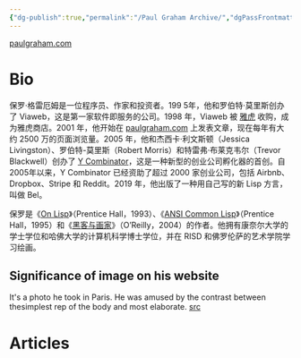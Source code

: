```yaml
---
{"dg-publish":true,"permalink":"/Paul Graham Archive/","dgPassFrontmatter":true,"created":"2023-04-25T15:12:09.018+08:00","updated":"2023-04-25T15:31:26.574+08:00"}
---
```



[paulgraham.com](http://paulgraham.com/)

# Bio
保罗·格雷厄姆是一位程序员、作家和投资者。199 5年，他和罗伯特·莫里斯创办了 Viaweb，这是第一家软件即服务的公司。1998 年，Viaweb 被 [雅虎](http://docs.yahoo.com/docs/pr/release184.html) 收购，成为雅虎商店。2001 年，他开始在 [paulgraham.com](http://paulgraham.com/) 上发表文章，现在每年有大约 2500 万的页面浏览量。2005 年，他和杰西卡·利文斯顿（Jessica Livingston）、罗伯特-莫里斯（Robert Morris）和特雷弗·布莱克韦尔（Trevor Blackwell）创办了 [Y Combinator](http://ycombinator.com/)，这是一种新型的创业公司孵化器的首创。自2005年以来，Y Combinator 已经资助了超过 2000 家创业公司，包括 Airbnb、Dropbox、Stripe 和 Reddit。2019 年，他出版了一种用自己写的新 Lisp 方言，叫做 Bel。  
  
保罗是《[On Lisp](https://www.amazon.com/exec/obidos/ISBN=0130305529)》（Prentice Hall，1993）、《[ANSI Common Lisp](https://www.amazon.com/exec/obidos/ISBN=0133708756)》（Prentice Hall，1995）和《[黑客与画家](https://www.amazon.com/exec/obidos/ISBN=0596006624)》（O’Reilly，2004）的作者。他拥有康奈尔大学的学士学位和哈佛大学的计算机科学博士学位，并在 RISD 和佛罗伦萨的艺术学院学习绘画。

## Significance of image on his website
It's a photo he took in Paris. He was amused by the contrast between thesimplest rep of the body and most elaborate.
[src](https://qph.cf2.quoracdn.net/main-qimg-b7db7a8de5556aeea7b1ab3242139700-pjlq)

# Articles

